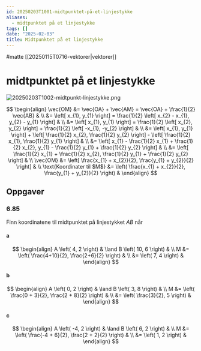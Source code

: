 ```yaml
---
id: 20250203T1001-midtpunktet-på-et-linjestykke
aliases:
  - midtpunktet på et linjestykke
tags: []
date: "2025-02-03"
title: Midtpunktet på et linjestykke
---
```


#matte [[20250115T0716-vektorer|vektorer]]

# midtpunktet på et linjestykke

![20250203T1002-midtpunkt-linjestykke.png](Assets/20250203T1002-midtpunkt-linjestykke.png)

$$
\begin{align}
    \vec{OM} &= \vec{OA} + \vec{AM} = \vec{OA} + \frac{1}{2} \vec{AB} & \\
    &= \left[ x_{1}, y_{1} \right] = \frac{1}{2} \left[ x_{2} - x_{1}, y_{2} - y_{1} \right] & \\
    &= \left[ x_{1}, y_{1} \right] = \frac{1}{2} \left[ x_{2}, y_{2} \right] + \frac{1}{2} \left[ -x_{1}, -y_{2} \right] & \\
    &= \left[ x_{1}, y_{1} \right] + \left[ \frac{1}{2} x_{2}, \frac{1}{2} y_{2} \right] - \left[ \frac{1}{2} x_{1}, \frac{1}{2} y_{1} \right] & \\
    &= \left[ x_{1} - \frac{1}{2} x_{1} + \frac{1}{2} x_{2}, y_{1} - \frac{1}{2} y_{1} + \frac{1}{2} y_{2} \right] & \\
    &= \left[ \frac{1}{2} x_{1} + \frac{1}{2} x_{2}, \frac{1}{2} y_{1} + \frac{1}{2} y_{2} \right] & \\
    \vec{OM} &= \left[ \frac{x_{1} + x_{2}}{2}, \frac{y_{1} + y_{2}}{2} \right] & \\
    \text{Koordinater til $M$} &= \left( \frac{x_{1} + x_{2}}{2}, \frac{y_{1} + y_{2}}{2} \right) &
\end{align}
$$

## Oppgaver

### 6.85

Finn koordinatene til midtpunktet på linjestykket $AB$ når

#### a

$$
\begin{align}
    A \left( 4, 2 \right) & \land B \left( 10, 6 \right) & \\
    M &= \left( \frac{4+10}{2}, \frac{2+6}{2} \right) & \\
    &= \left( 7, 4 \right) &
\end{align}
$$

#### b

$$
\begin{align}
  A \left( 0, 2 \right) & \land B \left( 3, 8 \right) & \\
  M &= \left( \frac{0 + 3}{2}, \frac{2 + 8}{2} \right) & \\
  &= \left( \frac{3}{2}, 5 \right) &
\end{align}
$$

#### c

$$
\begin{align}
  A \left( -4, 2 \right) & \land B \left( 6, 2 \right) & \\
  M &= \left( \frac{-4 + 6}{2}, \frac{2 + 2}{2} \right) & \\
  &= \left( 1, 2 \right) &
\end{align}
$$
